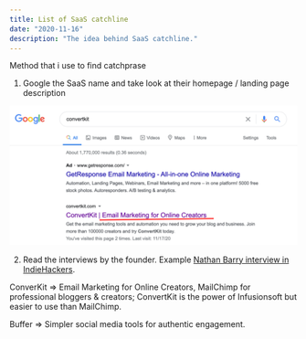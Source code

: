 ```yaml
---
title: List of SaaS catchline
date: "2020-11-16"
description: "The idea behind SaaS catchline."
---
```

Method that i use to find catchprase

1. Google the SaaS name and take look at their homepage / landing page description


![Search Result Screenshot](./catchline.png)


2. Read the interviews by the founder. Example [Nathan Barry interview in IndieHackers](https://www.indiehackers.com/podcast/008-nathan-barry-of-convertkit).



ConverKit ⇒ Email Marketing for Online Creators, MailChimp for professional bloggers & creators; ConvertKit is the power of Infusionsoft but easier to use than MailChimp.

Buffer ⇒ Simpler social media tools for authentic engagement.